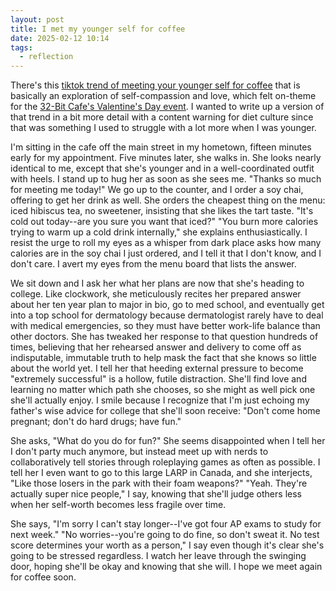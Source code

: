 ```yaml
---
layout: post
title: I met my younger self for coffee
date: 2025-02-12 10:14
tags:
  - reflection
---
```

There's this <a target="_blank" href="https://www.nme.com/news/what-is-viral-i-met-my-younger-self-for-a-coffee-tiktok-trend-who-is-doing-it-3837195">tiktok trend of meeting your younger self for coffee</a> that is basically an exploration of self-compassion and love, which felt on-theme for the <a target="_blank" href="https://32bit.cafe/vday25/">32-Bit Cafe's Valentine's Day event</a>. I wanted to write up a version of that trend in a bit more detail with a content warning for diet culture since that was something I used to struggle with a lot more when I was younger.
<!--excerpt-->
I'm sitting in the cafe off the main street in my hometown, fifteen minutes early for my appointment. Five minutes later, she walks in. She looks nearly identical to me, except that she's younger and in a well-coordinated outfit with heels. I stand up to hug her as soon as she sees me. 
"Thanks so much for meeting me today!"
We go up to the counter, and I order a soy chai, offering to get her drink as well. She orders the cheapest thing on the menu: iced hibiscus tea, no sweetener, insisting that she likes the tart taste. 
"It's cold out today--are you sure you want that iced?"
"You burn more calories trying to warm up a cold drink internally," she explains enthusiastically. 
I resist the urge to roll my eyes as a whisper from dark place asks how many calories are in the soy chai I just ordered, and I tell it that I don't know, and I don't care. I avert my eyes from the menu board that lists the answer.

We sit down and I ask her what her plans are now that she's heading to college. Like clockwork, she meticulously recites her prepared answer about her ten year plan to major in bio, go to med school, and eventually get into a top school for dermatology because dermatologist rarely have to deal with medical emergencies, so they must have better work-life balance than other doctors. She has tweaked her response to that question hundreds of times, believing that her rehearsed answer and delivery to come off as indisputable, immutable truth to help mask the fact that she knows so little about the world yet. I tell her that heeding external pressure to become "extremely successful" is a hollow, futile distraction. She'll find love and learning no matter which path she chooses, so she might as well pick one she'll actually enjoy. I smile because I recognize that I'm just echoing my father's wise advice for college that she'll soon receive: "Don't come home pregnant; don't do hard drugs; have fun."

She asks, "What do you do for fun?" She seems disappointed when I tell her I don't party much anymore, but instead meet up with nerds to collaboratively tell stories through roleplaying games as often as possible. I tell her I even want to go to this large LARP in Canada, and she interjects, "Like those losers in the park with their foam weapons?" "Yeah. They're actually super nice people," I say, knowing that she'll judge others less when her self-worth becomes less fragile over time.

She says, "I'm sorry I can't stay longer--I've got four AP exams to study for next week."
"No worries--you're going to do fine, so don't sweat it. No test score determines your worth as a person," I say even though it's clear she's going to be stressed regardless. I watch her leave through the swinging door, hoping she'll be okay and knowing that she will. I hope we meet again for coffee soon.